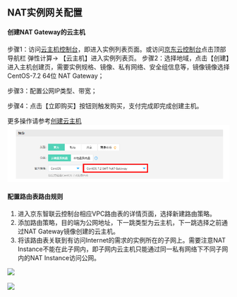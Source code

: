 ## **NAT实例网关配置**

#### **创建NAT Gateway的云主机**

步骤1：访问[云主机控制台](https://cns-console.jdcloud.com/host/compute/list)，即进入实例列表页面。或访问[京东云控制台](https://console.jdcloud.com)点击顶部导航栏 弹性计算-> 【云主机】进入实例列表页。
步骤2：选择地域，点击【创建】进入主机创建页，需要实例规格、镜像、私有网络、安全组信息等，镜像镜像选择CentOS-7.2 64位 NAT Gateway；

步骤3：配置公网IP类型、带宽；

步骤4：点击【立即购买】按钮则触发购买，支付完成即完成创建主机。

更多操作请参考[创建云主机](../../..//Elastic-Compute/Virtual-Machines/Operation-Guide/Instance/Create-Instance.md)
![](/image/Networking/Virtual-Private-Cloud/Operation-Guide/NFV-Configuration/NAT-Mirror-Gateway-Configuration/vmNatGateway.png)



#### **配置路由表路由规则**

1. 进入京东智联云控制台相应VPC路由表的详情页面，选择新建路由策略。
2. 添加路由策略，目的端为公网地址，下一跳类型为云主机，下一跳选择之前通过NAT Gateway镜像创建的云主机。
3. 将该路由表关联到有访问Internet的需求的实例所在的子网上。需要注意NAT Instance不能在此子网内，即子网内云主机只能通过同一私有网络下不同子网内的NAT Instance访问公网。

![](/image/Networking/Virtual-Private-Cloud/Operation-Guide/NFV-Configuration/NAT-Mirror-Gateway-Configuration/Step2.png)

![](/image/Networking/Virtual-Private-Cloud/Operation-Guide/NFV-Configuration/NAT-Mirror-Gateway-Configuration/Step3.png)
